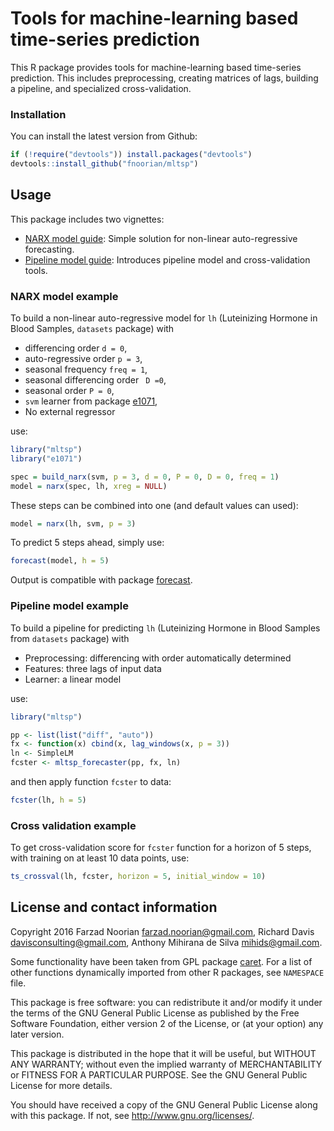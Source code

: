  Tools for machine-learning based time-series prediction
========================================================

This R package provides tools for machine-learning based time-series prediction.
This includes preprocessing, creating matrices of lags, building a pipeline, and
specialized cross-validation.

### Installation

You can install the latest version from Github:
```R
if (!require("devtools")) install.packages("devtools")
devtools::install_github("fnoorian/mltsp")
```

## Usage

This package includes two vignettes:

 * [NARX model guide](https://fnoorian.github.io/mltsp/inst/doc/narx_guide.html): Simple solution for non-linear auto-regressive forecasting.
 * [Pipeline model guide](https://fnoorian.github.io/mltsp/inst/doc/pipeline_guide.html): Introduces pipeline model and cross-validation tools.

### NARX model example

To build a non-linear auto-regressive model for 
`lh` (Luteinizing Hormone in Blood Samples, `datasets` package) with

 * differencing order `d = 0`,
 * auto-regressive order `p = 3`,
 * seasonal frequency `freq = 1`,
 * seasonal differencing order ` D =0`,
 * seasonal order `P = 0`,
 * `svm` learner from package [e1071](https://cran.r-project.org/package=e1071),
 * No external regressor

use:
```R
library("mltsp")
library("e1071")

spec = build_narx(svm, p = 3, d = 0, P = 0, D = 0, freq = 1)
model = narx(spec, lh, xreg = NULL)
```

These steps can be combined into one (and default values can used):
```R
model = narx(lh, svm, p = 3)
```

To predict 5 steps ahead, simply use:
```R
forecast(model, h = 5)
```

Output is compatible with package [forecast](https://cran.r-project.org/package=forecast).

### Pipeline model example

To build a pipeline for predicting
`lh` (Luteinizing Hormone in Blood Samples from `datasets` package) with
 
 * Preprocessing: differencing with order automatically determined
 * Features: three lags of input data
 * Learner: a linear model
 
use:

```R
library("mltsp")

pp <- list(list("diff", "auto"))
fx <- function(x) cbind(x, lag_windows(x, p = 3))
ln <- SimpleLM
fcster <- mltsp_forecaster(pp, fx, ln)
```

and then apply function `fcster` to data:

```R
fcster(lh, h = 5)
```

### Cross validation example

To get cross-validation score for `fcster` function for a horizon of 5 steps,
with training on at least 10 data points, use:

```R
ts_crossval(lh, fcster, horizon = 5, initial_window = 10)
```

## License and contact information

Copyright 2016 Farzad Noorian <farzad.noorian@gmail.com>, Richard Davis <davisconsulting@gmail.com>,
 Anthony Mihirana de Silva <mihids@gmail.com>.

Some functionality have been taken from GPL package [caret](https://cran.r-project.org/package=caret).
For a list of other functions dynamically imported from other R packages, see `NAMESPACE` file.

This package is free software: you can redistribute it and/or modify
it under the terms of the GNU General Public License as published by
the Free Software Foundation, either version 2 of the License, or
(at your option) any later version.

This package is distributed in the hope that it will be useful,
but WITHOUT ANY WARRANTY; without even the implied warranty of
MERCHANTABILITY or FITNESS FOR A PARTICULAR PURPOSE.  See the
GNU General Public License for more details.

You should have received a copy of the GNU General Public License
along with this package.  If not, see <http://www.gnu.org/licenses/>.
